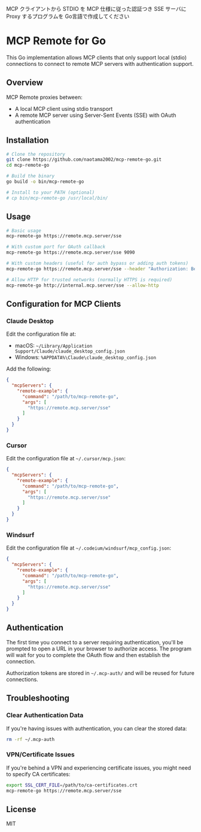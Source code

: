 MCP クライアントから STDIO を MCP 仕様に従った認証つき SSE サーバに Proxy するプログラムを Go言語で作成してください

# MCP Remote for Go

This Go implementation allows MCP clients that only support local (stdio) connections to connect to remote MCP servers with authentication support.

## Overview

MCP Remote proxies between:
- A local MCP client using stdio transport
- A remote MCP server using Server-Sent Events (SSE) with OAuth authentication

## Installation

```bash
# Clone the repository
git clone https://github.com/naotama2002/mcp-remote-go.git
cd mcp-remote-go

# Build the binary
go build -o bin/mcp-remote-go

# Install to your PATH (optional)
# cp bin/mcp-remote-go /usr/local/bin/
```

## Usage

```bash
# Basic usage
mcp-remote-go https://remote.mcp.server/sse

# With custom port for OAuth callback
mcp-remote-go https://remote.mcp.server/sse 9090

# With custom headers (useful for auth bypass or adding auth tokens)
mcp-remote-go https://remote.mcp.server/sse --header "Authorization: Bearer YOUR_TOKEN"

# Allow HTTP for trusted networks (normally HTTPS is required)
mcp-remote-go http://internal.mcp.server/sse --allow-http
```

## Configuration for MCP Clients

### Claude Desktop

Edit the configuration file at:
- macOS: `~/Library/Application Support/Claude/claude_desktop_config.json`
- Windows: `%APPDATA%\Claude\claude_desktop_config.json`

Add the following:

```json
{
  "mcpServers": {
    "remote-example": {
      "command": "/path/to/mcp-remote-go",
      "args": [
        "https://remote.mcp.server/sse"
      ]
    }
  }
}
```

### Cursor

Edit the configuration file at `~/.cursor/mcp.json`:

```json
{
  "mcpServers": {
    "remote-example": {
      "command": "/path/to/mcp-remote-go",
      "args": [
        "https://remote.mcp.server/sse"
      ]
    }
  }
}
```

### Windsurf

Edit the configuration file at `~/.codeium/windsurf/mcp_config.json`:

```json
{
  "mcpServers": {
    "remote-example": {
      "command": "/path/to/mcp-remote-go",
      "args": [
        "https://remote.mcp.server/sse"
      ]
    }
  }
}
```

## Authentication

The first time you connect to a server requiring authentication, you'll be prompted to open a URL in your browser to authorize access. The program will wait for you to complete the OAuth flow and then establish the connection.

Authorization tokens are stored in `~/.mcp-auth/` and will be reused for future connections.

## Troubleshooting

### Clear Authentication Data

If you're having issues with authentication, you can clear the stored data:

```bash
rm -rf ~/.mcp-auth
```

### VPN/Certificate Issues

If you're behind a VPN and experiencing certificate issues, you might need to specify CA certificates:

```bash
export SSL_CERT_FILE=/path/to/ca-certificates.crt
mcp-remote-go https://remote.mcp.server/sse
```

## License

MIT 